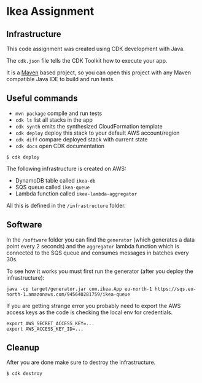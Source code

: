 # Ikea Assignment

## Infrastructure

This code assignment was created using CDK development with Java.

The `cdk.json` file tells the CDK Toolkit how to execute your app.

It is a [Maven](https://maven.apache.org/) based project, so you can open this project with any Maven compatible Java IDE to build and run tests.

## Useful commands

* `mvn package`     compile and run tests
* `cdk ls`          list all stacks in the app
* `cdk synth`       emits the synthesized CloudFormation template
* `cdk deploy`      deploy this stack to your default AWS account/region
* `cdk diff`        compare deployed stack with current state
* `cdk docs`        open CDK documentation

```
$ cdk deploy
```

The following infrastructure is created on AWS:
- DynamoDB table called `ikea-db`
- SQS queue called `ikea-queue`
- Lambda function called `ikea-lambda-aggregator`

All this is defined in the `/infrastructure` folder.

## Software

In the `/software` folder you can find the `generator` (which generates a data point every 2 seconds) and the `aggregator` 
lambda function which is connected to the SQS queue and consumes messages in batches every 30s.

To see how it works you must first run the generator (after you deploy the infrastructure):

```
java -cp target/generator.jar com.ikea.App eu-north-1 https://sqs.eu-north-1.amazonaws.com/945640281759/ikea-queue
```

If you are getting strange error you probably need to export the AWS access keys as the code is checking the local env
for credentials.

```
export AWS_SECRET_ACCESS_KEY=...
export AWS_ACCESS_KEY_ID=...
```

## Cleanup

After you are done make sure to destroy the infrastructure.

```
$ cdk destroy
```